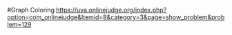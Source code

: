 #Graph Coloring
https://uva.onlinejudge.org/index.php?option=com_onlinejudge&Itemid=8&category=3&page=show_problem&problem=129
